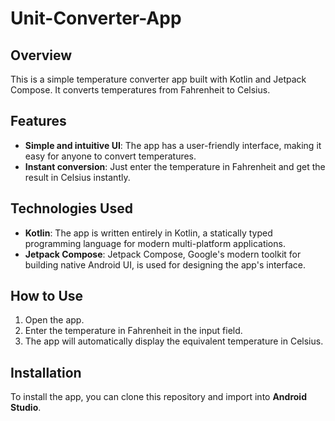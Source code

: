 # Unit-Converter-App
## Overview
This is a simple temperature converter app built with Kotlin and Jetpack Compose. It converts temperatures from Fahrenheit to Celsius.

## Features
- **Simple and intuitive UI**: The app has a user-friendly interface, making it easy for anyone to convert temperatures.
- **Instant conversion**: Just enter the temperature in Fahrenheit and get the result in Celsius instantly.

## Technologies Used
- **Kotlin**: The app is written entirely in Kotlin, a statically typed programming language for modern multi-platform applications.
- **Jetpack Compose**: Jetpack Compose, Google's modern toolkit for building native Android UI, is used for designing the app's interface.

## How to Use
1. Open the app.
2. Enter the temperature in Fahrenheit in the input field.
3. The app will automatically display the equivalent temperature in Celsius.

## Installation
To install the app, you can clone this repository and import into **Android Studio**. 
